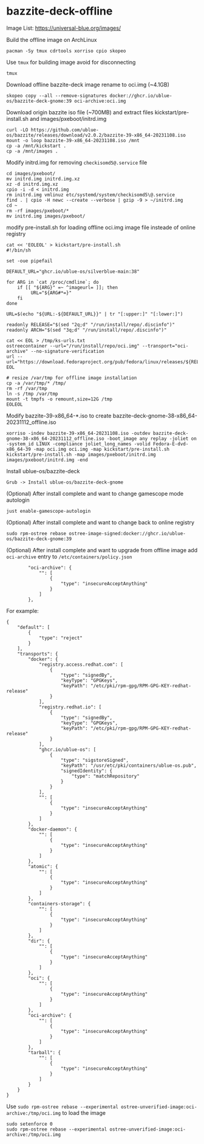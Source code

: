 # bazzite-deck-offline

Image List:
https://universal-blue.org/images/

Build the offline image on ArchLinux
```
pacman -Sy tmux cdrtools xorriso cpio skopeo
```

Use `tmux` for building image avoid for disconnecting
```
tmux
```

Download offline bazzite-deck image rename to oci.img (~4.1GB)
```
skopeo copy --all --remove-signatures docker://ghcr.io/ublue-os/bazzite-deck-gnome:39 oci-archive:oci.img
```


Download origin bazzite iso file (~700MB) and extract files kickstart/pre-install.sh and images/pxeboot/initrd.img
```
curl -LO https://github.com/ublue-os/bazzite/releases/download/v2.0.2/bazzite-39-x86_64-20231108.iso
mount -o loop bazzite-39-x86_64-20231108.iso /mnt
cp -a /mnt/kickstart .
cp -a /mnt/images .
```

Modify initrd.img for removing `checkisomd5@.service` file
```
cd images/pxeboot/
mv initrd.img initrd.img.xz
xz -d initrd.img.xz
cpio -i -d < initrd.img
rm initrd.img vmlinuz etc/systemd/system/checkisomd5\@.service
find . | cpio -H newc --create --verbose | gzip -9 > ~/initrd.img
cd ~
rm -rf images/pxeboot/*
mv initrd.img images/pxeboot/
```

modify pre-install.sh for loading offline oci.img image file insteade of online registry
```
cat << 'EOLEOL' > kickstart/pre-install.sh 
#!/bin/sh

set -oue pipefail

DEFAULT_URL="ghcr.io/ublue-os/silverblue-main:38"

for ARG in `cat /proc/cmdline`; do
    if [[ "${ARG}" =~ ^imageurl= ]]; then
         URL="${ARG#*=}"
    fi
done

URL=$(echo "${URL:-${DEFAULT_URL}}" | tr "[:upper:]" "[:lower:]")

readonly RELEASE="$(sed "2q;d" "/run/install/repo/.discinfo")"
readonly ARCH="$(sed "3q;d" "/run/install/repo/.discinfo")"

cat << EOL > /tmp/ks-urls.txt
ostreecontainer --url="/run/install/repo/oci.img" --transport="oci-archive" --no-signature-verification
url --url="https://download.fedoraproject.org/pub/fedora/linux/releases/${RELEASE}/Everything/${ARCH}/os/"
EOL

# resize /var/tmp for offline image installation
cp -a /var/tmp/* /tmp/
rm -rf /var/tmp
ln -s /tmp /var/tmp
mount -t tmpfs -o remount,size=12G /tmp
EOLEOL
```

Modify bazzite-39-x86_64-*.iso to create bazzite-deck-gnome-38-x86_64-20231112_offline.iso
```
xorriso -indev bazzite-39-x86_64-20231108.iso -outdev bazzite-deck-gnome-38-x86_64-20231112_offline.iso -boot_image any replay -joliet on -system_id LINUX -compliance joliet_long_names -volid Fedora-E-dvd-x86_64-39 -map oci.img oci.img -map kickstart/pre-install.sh kickstart/pre-install.sh -map images/pxeboot/initrd.img images/pxeboot/initrd.img -end
```

Install ublue-os/bazzite-deck
```
Grub -> Install ublue-os/bazzite-deck-gnome
```

(Optional) After install complete and want to change gamescope mode autologin
```
just enable-gamescope-autologin
```

(Optional) After install complete and want to change back to online registry
```
sudo rpm-ostree rebase ostree-image-signed:docker://ghcr.io/ublue-os/bazzite-deck-gnome:39
```

(Optional) After install complete and want to upgrade from offline image
add `oci-archive` entry to `/etc/containers/policy.json`
```
        "oci-archive": {
            "": [
                {
                    "type": "insecureAcceptAnything"
                }
            ]
        },
```
For example:
```
{
    "default": [
        {
            "type": "reject"
        }
    ],
    "transports": {
        "docker": {
            "registry.access.redhat.com": [
                {
                    "type": "signedBy",
                    "keyType": "GPGKeys",
                    "keyPath": "/etc/pki/rpm-gpg/RPM-GPG-KEY-redhat-release"
                }
            ],
            "registry.redhat.io": [
                {
                    "type": "signedBy",
                    "keyType": "GPGKeys",
                    "keyPath": "/etc/pki/rpm-gpg/RPM-GPG-KEY-redhat-release"
                }
            ],
            "ghcr.io/ublue-os": [
                {
                    "type": "sigstoreSigned",
                    "keyPath": "/usr/etc/pki/containers/ublue-os.pub",
                    "signedIdentity": {
                        "type": "matchRepository"
                    }
                }
            ],
            "": [
                {
                    "type": "insecureAcceptAnything"
                }
            ]
        },
        "docker-daemon": {
            "": [
                {
                    "type": "insecureAcceptAnything"
                }
            ]
        },
        "atomic": {
            "": [
                {
                    "type": "insecureAcceptAnything"
                }
            ]
        },
        "containers-storage": {
            "": [
                {
                    "type": "insecureAcceptAnything"
                }
            ]
        },
        "dir": {
            "": [
                {
                    "type": "insecureAcceptAnything"
                }
            ]
        },
        "oci": {
            "": [
                {
                    "type": "insecureAcceptAnything"
                }
            ]
        },
        "oci-archive": {
            "": [
                {
                    "type": "insecureAcceptAnything"
                }
            ]
        },
        "tarball": {
            "": [
                {
                    "type": "insecureAcceptAnything"
                }
            ]
        }
    }
}
```

Use `sudo rpm-ostree rebase --experimental ostree-unverified-image:oci-archive:/tmp/oci.img` to load the image
```
sudo setenforce 0
sudo rpm-ostree rebase --experimental ostree-unverified-image:oci-archive:/tmp/oci.img
```

